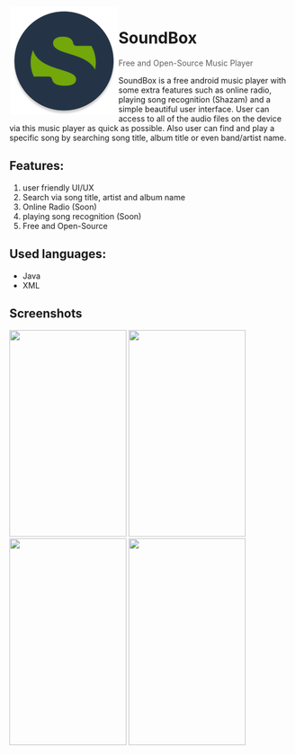 <img alt="Icon" src="app/src/main/res/mipmap-xxxhdpi/ic_launcher_round.png?raw=true" align="left" hspace="1" vspace="1">

# SoundBox

> Free and Open-Source Music Player

SoundBox is a free android music player with some extra features such as online radio, playing song recognition (Shazam) and a simple beautiful user interface. User can access to all of the audio files on the device via this music player as quick as possible. Also user can find and play a specific song by searching song title, album title or even band/artist name.

## Features:
1. user friendly UI/UX
2. Search via song title, artist and album name
3. Online Radio (Soon)
4. playing song recognition (Soon)
5. Free and Open-Source

## Used languages:
- Java
- XML

## Screenshots
<img src="http://dl.cafedl.com/SoundBox/Splash%20Screen%20-%20P1.jpg" width="208" height="368" />
<img src="http://dl.cafedl.com/SoundBox/Login%20Page%20-%20P1.jpg" width="208" height="368" />
<img src="http://dl.cafedl.com/SoundBox/Home%20Fragment%20-%20P1.jpg" width="208" height="368" />
<img src="http://dl.cafedl.com/SoundBox/player%20-%20P1.jpg" width="208" height="368" />
